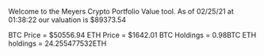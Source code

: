 Welcome to the Meyers Crypto Portfolio Value tool. 
As of 02/25/21 at 01:38:22 our valuation is $89373.54 

BTC Price = $50556.94
 ETH Price = $1642.01
BTC Holdings = 0.98BTC
 ETH holdings = 24.255477532ETH 
